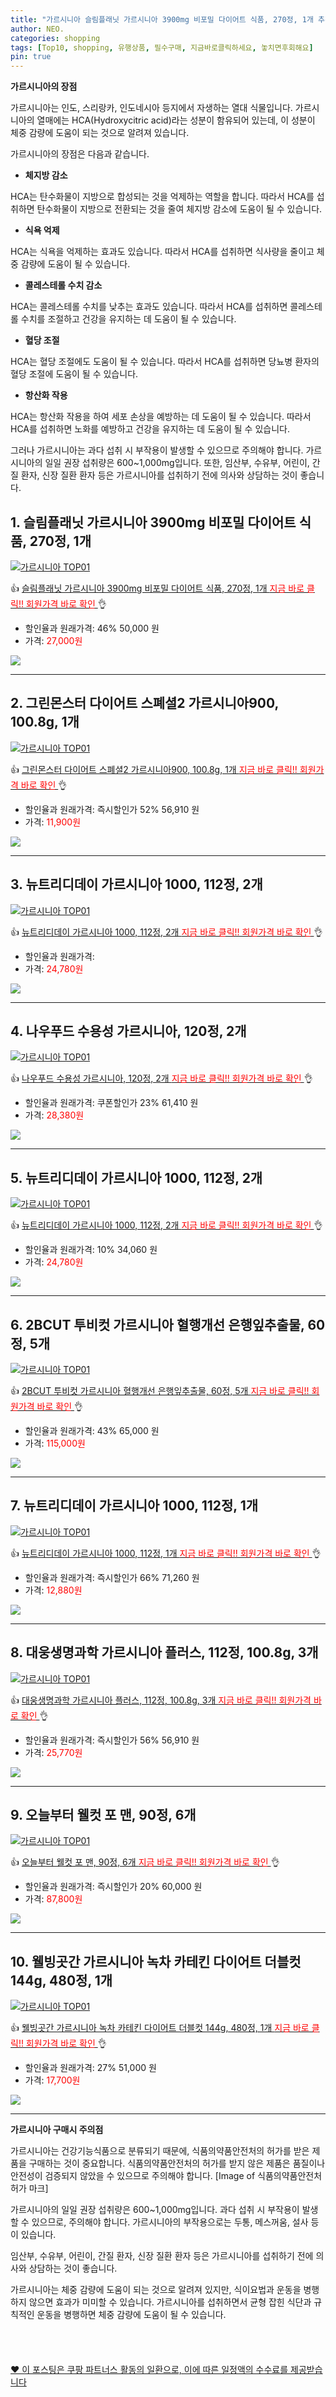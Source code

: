 ```yaml
---
title: "가르시니아 슬림플래닛 가르시니아 3900mg 비포밀 다이어트 식품, 270정, 1개 추천 제품 비교 최저 가격 비교 장점 구매가이드"
author: NEO.
categories: shopping
tags: [Top10, shopping, 유행상품, 필수구매, 지금바로클릭하세요, 놓치면후회해요]
pin: true
---
```

**가르시니아의 장점**

가르시니아는 인도, 스리랑카, 인도네시아 등지에서 자생하는 열대 식물입니다. 가르시니아의 열매에는 HCA(Hydroxycitric acid)라는 성분이 함유되어 있는데, 이 성분이 체중 감량에 도움이 되는 것으로 알려져 있습니다.

가르시니아의 장점은 다음과 같습니다.

* **체지방 감소**

HCA는 탄수화물이 지방으로 합성되는 것을 억제하는 역할을 합니다. 따라서 HCA를 섭취하면 탄수화물이 지방으로 전환되는 것을 줄여 체지방 감소에 도움이 될 수 있습니다.

* **식욕 억제**

HCA는 식욕을 억제하는 효과도 있습니다. 따라서 HCA를 섭취하면 식사량을 줄이고 체중 감량에 도움이 될 수 있습니다.

* **콜레스테롤 수치 감소**

HCA는 콜레스테롤 수치를 낮추는 효과도 있습니다. 따라서 HCA를 섭취하면 콜레스테롤 수치를 조절하고 건강을 유지하는 데 도움이 될 수 있습니다.

* **혈당 조절**

HCA는 혈당 조절에도 도움이 될 수 있습니다. 따라서 HCA를 섭취하면 당뇨병 환자의 혈당 조절에 도움이 될 수 있습니다.

* **항산화 작용**

HCA는 항산화 작용을 하여 세포 손상을 예방하는 데 도움이 될 수 있습니다. 따라서 HCA를 섭취하면 노화를 예방하고 건강을 유지하는 데 도움이 될 수 있습니다.

그러나 가르시니아는 과다 섭취 시 부작용이 발생할 수 있으므로 주의해야 합니다. 가르시니아의 일일 권장 섭취량은 600~1,000mg입니다. 또한, 임산부, 수유부, 어린이, 간질 환자, 신장 질환 환자 등은 가르시니아를 섭취하기 전에 의사와 상담하는 것이 좋습니다.

   

## 1. 슬림플래닛 가르시니아 3900mg 비포밀 다이어트 식품, 270정, 1개

[![가르시니아 TOP01](https://thumbnail9.coupangcdn.com/thumbnails/remote/490x490ex/image/retail/images/2629811576911187-b76a4cb0-8d35-4f37-a6ee-193c886aa659.png)](https://link.coupang.com/re/AFFSDP?lptag=AF3617701&subid=GithubCoopas&pageKey=6681304496&traceid=V0-153&itemId=15407541825&vendorItemId=70056438557)


👍 [슬림플래닛 가르시니아 3900mg 비포밀 다이어트 식품, 270정, 1개 <font color=red> 지금 바로 클릭!! 회원가격 바로 확인 </font> ](https://link.coupang.com/re/AFFSDP?lptag=AF3617701&subid=GithubCoopas&pageKey=6681304496&traceid=V0-153&itemId=15407541825&vendorItemId=70056438557) 👌 


- 할인율과 원래가격: 46%  50,000   원
- 가격: <span style='color:red'>27,000원</span>

[![](/discount_price.png)](https://link.coupang.com/re/AFFSDP?lptag=AF3617701&subid=GithubCoopas&pageKey=6681304496&traceid=V0-153&itemId=15407541825&vendorItemId=70056438557)

---


   

## 2. 그린몬스터 다이어트 스폐셜2 가르시니아900, 100.8g, 1개

[![가르시니아 TOP01](https://thumbnail10.coupangcdn.com/thumbnails/remote/490x490ex/image/retail/images/795094889986981-87d84431-fa99-468b-be77-2344c0afe4ca.jpg)](https://link.coupang.com/re/AFFSDP?lptag=AF3617701&subid=GithubCoopas&pageKey=6807918291&traceid=V0-153&itemId=16095441468&vendorItemId=3028473540)


👍 [그린몬스터 다이어트 스폐셜2 가르시니아900, 100.8g, 1개 <font color=red> 지금 바로 클릭!! 회원가격 바로 확인 </font> ](https://link.coupang.com/re/AFFSDP?lptag=AF3617701&subid=GithubCoopas&pageKey=6807918291&traceid=V0-153&itemId=16095441468&vendorItemId=3028473540) 👌 


- 할인율과 원래가격: 즉시할인가 52%  56,910   원
- 가격: <span style='color:red'>11,900원</span>

[![](/discount_price.png)](https://link.coupang.com/re/AFFSDP?lptag=AF3617701&subid=GithubCoopas&pageKey=6807918291&traceid=V0-153&itemId=16095441468&vendorItemId=3028473540)

---


   

## 3. 뉴트리디데이 가르시니아 1000, 112정, 2개

[![가르시니아 TOP01](https://thumbnail7.coupangcdn.com/thumbnails/remote/490x490ex/image/retail/images/557421577575890-dba9e80b-eebb-44a5-a7d7-b5ef084ccc72.jpg)](https://link.coupang.com/re/AFFSDP?lptag=AF3617701&subid=GithubCoopas&pageKey=6697513406&traceid=V0-153&itemId=15500552111&vendorItemId=73464152763)


👍 [뉴트리디데이 가르시니아 1000, 112정, 2개 <font color=red> 지금 바로 클릭!! 회원가격 바로 확인 </font> ](https://link.coupang.com/re/AFFSDP?lptag=AF3617701&subid=GithubCoopas&pageKey=6697513406&traceid=V0-153&itemId=15500552111&vendorItemId=73464152763) 👌 


- 할인율과 원래가격: 
- 가격: <span style='color:red'>24,780원</span>

[![](/discount_price.png)](https://link.coupang.com/re/AFFSDP?lptag=AF3617701&subid=GithubCoopas&pageKey=6697513406&traceid=V0-153&itemId=15500552111&vendorItemId=73464152763)

---


   

## 4. 나우푸드 수용성 가르시니아, 120정, 2개

[![가르시니아 TOP01](https://thumbnail7.coupangcdn.com/thumbnails/remote/490x490ex/image/retail/images/2021/06/06/10/3/fe68bddc-d55a-42de-9b26-8d1e2513ea6e.jpg)](https://link.coupang.com/re/AFFSDP?lptag=AF3617701&subid=GithubCoopas&pageKey=5638253860&traceid=V0-153&itemId=9164340339&vendorItemId=76450260029)


👍 [나우푸드 수용성 가르시니아, 120정, 2개 <font color=red> 지금 바로 클릭!! 회원가격 바로 확인 </font> ](https://link.coupang.com/re/AFFSDP?lptag=AF3617701&subid=GithubCoopas&pageKey=5638253860&traceid=V0-153&itemId=9164340339&vendorItemId=76450260029) 👌 


- 할인율과 원래가격: 쿠폰할인가 23%  61,410   원
- 가격: <span style='color:red'>28,380원</span>

[![](/discount_price.png)](https://link.coupang.com/re/AFFSDP?lptag=AF3617701&subid=GithubCoopas&pageKey=5638253860&traceid=V0-153&itemId=9164340339&vendorItemId=76450260029)

---


   

## 5. 뉴트리디데이 가르시니아 1000, 112정, 2개

[![가르시니아 TOP01](https://thumbnail7.coupangcdn.com/thumbnails/remote/490x490ex/image/retail/images/557421577575890-dba9e80b-eebb-44a5-a7d7-b5ef084ccc72.jpg)](https://link.coupang.com/re/AFFSDP?lptag=AF3617701&subid=GithubCoopas&pageKey=6697513406&traceid=V0-153&itemId=15500552111&vendorItemId=73464152763)


👍 [뉴트리디데이 가르시니아 1000, 112정, 2개 <font color=red> 지금 바로 클릭!! 회원가격 바로 확인 </font> ](https://link.coupang.com/re/AFFSDP?lptag=AF3617701&subid=GithubCoopas&pageKey=6697513406&traceid=V0-153&itemId=15500552111&vendorItemId=73464152763) 👌 


- 할인율과 원래가격: 10%  34,060   원
- 가격: <span style='color:red'>24,780원</span>

[![](/discount_price.png)](https://link.coupang.com/re/AFFSDP?lptag=AF3617701&subid=GithubCoopas&pageKey=6697513406&traceid=V0-153&itemId=15500552111&vendorItemId=73464152763)

---


   

## 6. 2BCUT 투비컷 가르시니아 혈행개선 은행잎추출물, 60정, 5개

[![가르시니아 TOP01](https://thumbnail8.coupangcdn.com/thumbnails/remote/490x490ex/image/vendor_inventory/c112/454f69996cb5ff100ef31d3ed84a1fe1a9ea4b7b91742a6bae890389544f.jpg)](https://link.coupang.com/re/AFFSDP?lptag=AF3617701&subid=GithubCoopas&pageKey=7464917739&traceid=V0-153&itemId=18616505866&vendorItemId=86470514725)


👍 [2BCUT 투비컷 가르시니아 혈행개선 은행잎추출물, 60정, 5개 <font color=red> 지금 바로 클릭!! 회원가격 바로 확인 </font> ](https://link.coupang.com/re/AFFSDP?lptag=AF3617701&subid=GithubCoopas&pageKey=7464917739&traceid=V0-153&itemId=18616505866&vendorItemId=86470514725) 👌 


- 할인율과 원래가격: 43%  65,000   원
- 가격: <span style='color:red'>115,000원</span>

[![](/discount_price.png)](https://link.coupang.com/re/AFFSDP?lptag=AF3617701&subid=GithubCoopas&pageKey=7464917739&traceid=V0-153&itemId=18616505866&vendorItemId=86470514725)

---


   

## 7. 뉴트리디데이 가르시니아 1000, 112정, 1개

[![가르시니아 TOP01](https://thumbnail9.coupangcdn.com/thumbnails/remote/490x490ex/image/retail/images/4347725576506141-e6215c7f-6173-43e4-9588-22f54d3ee65d.jpg)](https://link.coupang.com/re/AFFSDP?lptag=AF3617701&subid=GithubCoopas&pageKey=6697513406&traceid=V0-153&itemId=15500536121&vendorItemId=73464152773)


👍 [뉴트리디데이 가르시니아 1000, 112정, 1개 <font color=red> 지금 바로 클릭!! 회원가격 바로 확인 </font> ](https://link.coupang.com/re/AFFSDP?lptag=AF3617701&subid=GithubCoopas&pageKey=6697513406&traceid=V0-153&itemId=15500536121&vendorItemId=73464152773) 👌 


- 할인율과 원래가격: 즉시할인가 66%  71,260   원
- 가격: <span style='color:red'>12,880원</span>

[![](/discount_price.png)](https://link.coupang.com/re/AFFSDP?lptag=AF3617701&subid=GithubCoopas&pageKey=6697513406&traceid=V0-153&itemId=15500536121&vendorItemId=73464152773)

---


   

## 8. 대웅생명과학 가르시니아 플러스, 112정, 100.8g, 3개

[![가르시니아 TOP01](https://thumbnail10.coupangcdn.com/thumbnails/remote/490x490ex/image/retail/images/1103778395459074-76f273ba-6d73-433b-b1ab-59b549f64eda.jpg)](https://link.coupang.com/re/AFFSDP?lptag=AF3617701&subid=GithubCoopas&pageKey=137636&traceid=V0-153&itemId=547724306&vendorItemId=4436951884)


👍 [대웅생명과학 가르시니아 플러스, 112정, 100.8g, 3개 <font color=red> 지금 바로 클릭!! 회원가격 바로 확인 </font> ](https://link.coupang.com/re/AFFSDP?lptag=AF3617701&subid=GithubCoopas&pageKey=137636&traceid=V0-153&itemId=547724306&vendorItemId=4436951884) 👌 


- 할인율과 원래가격: 즉시할인가 56%  56,910   원
- 가격: <span style='color:red'>25,770원</span>

[![](/discount_price.png)](https://link.coupang.com/re/AFFSDP?lptag=AF3617701&subid=GithubCoopas&pageKey=137636&traceid=V0-153&itemId=547724306&vendorItemId=4436951884)

---


   

## 9. 오늘부터 웰컷 포 맨, 90정, 6개

[![가르시니아 TOP01](https://thumbnail8.coupangcdn.com/thumbnails/remote/490x490ex/image/vendor_inventory/259a/8dc27575a7a4121453eb1798d1f033cfec8d159e7e5364c31378279131cf.jpg)](https://link.coupang.com/re/AFFSDP?lptag=AF3617701&subid=GithubCoopas&pageKey=7165238166&traceid=V0-153&itemId=18040668932&vendorItemId=86751050352)


👍 [오늘부터 웰컷 포 맨, 90정, 6개 <font color=red> 지금 바로 클릭!! 회원가격 바로 확인 </font> ](https://link.coupang.com/re/AFFSDP?lptag=AF3617701&subid=GithubCoopas&pageKey=7165238166&traceid=V0-153&itemId=18040668932&vendorItemId=86751050352) 👌 


- 할인율과 원래가격: 즉시할인가 20%  60,000   원
- 가격: <span style='color:red'>87,800원</span>

[![](/discount_price.png)](https://link.coupang.com/re/AFFSDP?lptag=AF3617701&subid=GithubCoopas&pageKey=7165238166&traceid=V0-153&itemId=18040668932&vendorItemId=86751050352)

---


   

## 10. 웰빙곳간 가르시니아 녹차 카테킨 다이어트 더블컷 144g, 480정, 1개

[![가르시니아 TOP01](https://thumbnail7.coupangcdn.com/thumbnails/remote/490x490ex/image/vendor_inventory/abe2/630d3d2194d043e1357567949c8f82b1a02ac0ede857810c98ef08a14b55.png)](https://link.coupang.com/re/AFFSDP?lptag=AF3617701&subid=GithubCoopas&pageKey=7212701102&traceid=V0-153&itemId=18257251766&vendorItemId=85766043338)


👍 [웰빙곳간 가르시니아 녹차 카테킨 다이어트 더블컷 144g, 480정, 1개 <font color=red> 지금 바로 클릭!! 회원가격 바로 확인 </font> ](https://link.coupang.com/re/AFFSDP?lptag=AF3617701&subid=GithubCoopas&pageKey=7212701102&traceid=V0-153&itemId=18257251766&vendorItemId=85766043338) 👌 


- 할인율과 원래가격: 27%  51,000   원
- 가격: <span style='color:red'>17,700원</span>

[![](/discount_price.png)](https://link.coupang.com/re/AFFSDP?lptag=AF3617701&subid=GithubCoopas&pageKey=7212701102&traceid=V0-153&itemId=18257251766&vendorItemId=85766043338)

---
**가르시니아 구매시 주의점**

가르시니아는 건강기능식품으로 분류되기 때문에, 식품의약품안전처의 허가를 받은 제품을 구매하는 것이 중요합니다. 식품의약품안전처의 허가를 받지 않은 제품은 품질이나 안전성이 검증되지 않았을 수 있으므로 주의해야 합니다.
[Image of 식품의약품안전처 허가 마크]

가르시니아의 일일 권장 섭취량은 600~1,000mg입니다. 과다 섭취 시 부작용이 발생할 수 있으므로, 주의해야 합니다. 가르시니아의 부작용으로는 두통, 메스꺼움, 설사 등이 있습니다.

임산부, 수유부, 어린이, 간질 환자, 신장 질환 환자 등은 가르시니아를 섭취하기 전에 의사와 상담하는 것이 좋습니다.

가르시니아는 체중 감량에 도움이 되는 것으로 알려져 있지만, 식이요법과 운동을 병행하지 않으면 효과가 미미할 수 있습니다. 가르시니아를 섭취하면서 균형 잡힌 식단과 규칙적인 운동을 병행하면 체중 감량에 도움이 될 수 있습니다.<br><br><br><br><br> [ ❤  이 포스팅은 쿠팡 파트너스 활동의 일환으로, 이에 따른 일정액의 수수료를 제공받습니다](https://link.coupang.com/a/bcEFyh)